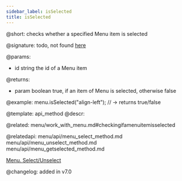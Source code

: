 ```yaml
---
sidebar_label: isSelected
title: isSelected
---          
```


@short: checks whether a specified Menu item is selected

@signature: todo, not found [here](https://cdn.dhtmlx.com/suite/pro/edge/types/ts-menu/sources/types.d.ts)

@params:
- id	string  the id of a Menu item

@returns:
- param	    boolean     true, if an item of Menu is selected, otherwise false

@example:
menu.isSelected("align-left"); // -> returns true/false


@template: api_method
@descr:

@related: menu/work_with_menu.md#checkingifamenuitemisselected

@relatedapi:
menu/api/menu_select_method.md
menu/api/menu_unselect_method.md
menu/api/menu_getselected_method.md


[Menu. Select/Unselect](https://snippet.dhtmlx.com/9qqah8ex)

@changelog:
added in v7.0